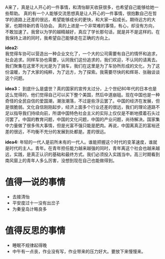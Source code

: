 A来了，真是让人开心的一件事情，和清怡聊天收获很多，也希望自己能够给她一些帮助。
真的有一个人能够交流思想真是让人开心的一件事情，很抱歉自己在哲学的道路上还差的很远，希望能够成长的更快，和大家一起成长。期待远方的大家，也期待新的青马协会。
真的上进是一个非常难的事情，有心，却没有方向，不敢加速了。我曾以为学的越精越好，真应了学长那句话，就是并不是这样的。在我保持上进的同时，我希望自己能够走在正确的方向上。

**idea2:**  
我觉得车协可以营造出一种企业文化了，一个大的公司需要有自己的情怀和追求，社会追求。同样车协也需要，认同我们这份追求的，我们欢迎，不认同的请离去。我们聚集在这里不光光是为了骑车，我们在这里是为了车协所形成的文化，为了这份温暖，为了大家的纯粹，为了远方，为了探索。我需要尽快的和辉哥、张融谈谈这个问题。

**idea3：**
到底什么是盛世？真的国家的宣传太过分，上个世纪80年代的日本也是这么觉得的，他们觉得自己可以买下整个美国，然后中道崩砠。现在中国也是一种奇怪的全民自信的爱国潮，潮涨潮落，不过是些浮云罢了。中国的经济在发展，但是很脆弱。文化自信刚刚起步，经济上面多个行业还差的很远，我们的理论道路不足以指导我们持续向前，所谓中国特色社会主义的实际上仅仅是不断地摸着石头过河罢了。中国的教育问题，中国的文化问题，中国的产业问题，尚待解决。国家集中力量做了很多伟大事情，但是光富不强只能是肥肉。再说，中国离真正的富裕还差的很远，不均衡不充分的发展到处都是。差的很远。

**idea4:**
年轻的一代人是前所未有的一代人。谁能把握这个时代的变革速度，谁就是时代的主人。青年。在青年担任能力越来越强的同时，青年离这个社会也越来越远，实践，是真正认识的基础和最终方式。我们必须投入实践当中。高三时期看到南风窗上的青年人多么厉害，没想到现在自己也能做得到。

# 值得一说的事情
+ 去接清怡
+ 平安度过十一没有出岔子
+ 为秦皇岛计略良多

# 值得反思的事情
+ 睡眠不规律起得晚
+ 中午有一点丧，作业没有写，作业带来的压力好大。要放下来慢慢来。